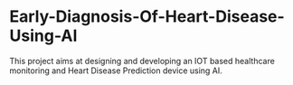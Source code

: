 # Early-Diagnosis-Of-Heart-Disease-Using-AI
This project aims at designing and developing an IOT based healthcare monitoring and Heart Disease Prediction device using AI.
